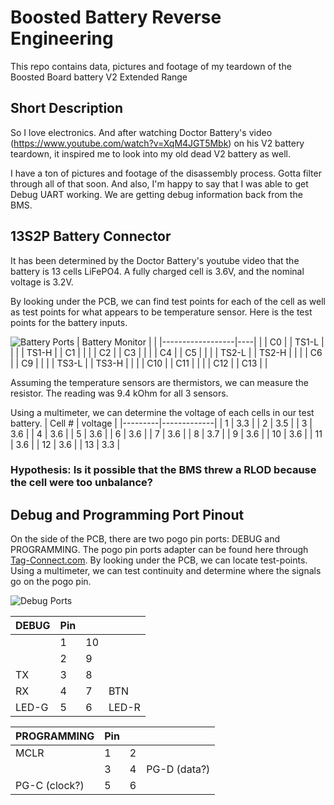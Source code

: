 # Boosted Battery Reverse Engineering
This repo contains data, pictures and footage of my teardown of the Boosted Board battery V2 Extended Range

## Short Description
So I love electronics. And after watching Doctor Battery's video (https://www.youtube.com/watch?v=XqM4JGT5Mbk) on his V2 battery teardown, it inspired me to look into my old dead V2 battery as well.

I have a ton of pictures and footage of the disassembly process. Gotta filter through all of that soon. And also, I'm happy to say that I was able to get Debug UART working. We are getting debug information back from the BMS.

## 13S2P Battery Connector
It has been determined by the Doctor Battery's youtube video that the battery is 13 cells LiFePO4. A fully charged cell is 3.6V, and the nominal voltage is 3.2V. 

By looking under the PCB, we can find test points for each of the cell as well as test points for what appears to be temperature sensor. Here is the test points for the battery inputs.

![Battery Ports](https://raw.githubusercontent.com/lle/boostedBattery/master/pictures/PCB/batteryMon.png)
| Battery Monitor  |	|
|------------------|----|
| 		| C0	|
| TS1-L	| 		|
| 		| TS1-H |
| C1	| 		|
|		| C2	|
| C3	|		|
|		| C4	|
| C5	|		|
|		| TS2-L	|
| TS2-H	|		|
|		| C6	|
| C9	| 		|
| 		| TS3-L |
| TS3-H | 		|
| 		| C10	|
| C11	| 		|
| 		| C12	|
| C13	|		|

Assuming the temperature sensors are thermistors, we can measure the resistor. The reading was 9.4 kOhm for all 3 sensors.

Using a multimeter, we can determine the voltage of each cells in our test battery. 
| Cell #  |	voltage 	|
|---------|-------------|
| 1		| 3.3	|
| 2		| 3.5	|
| 3		| 3.6	|
| 4		| 3.6	|
| 5 	| 3.6	|
| 6		| 3.6	|
| 7		| 3.6	|
| 8		| 3.7	|
| 9		| 3.6	|
| 10	| 3.6	|
| 11	| 3.6	|
| 12	| 3.6	|
| 13	| 3.3	|
### Hypothesis: Is it possible that the BMS threw a RLOD because the cell were too unbalance?

## Debug and Programming Port Pinout
On the side of the PCB, there are two pogo pin ports: DEBUG and PROGRAMMING. The pogo pin ports adapter can be found here through [Tag-Connect.com](https://www.tag-connect.com/product/tc2030-idc-6-pin-tag-connect-plug-of-nails-spring-pin-cable-with-legs). By looking under the PCB, we can locate test-points. Using a multimeter, we can test continuity and determine where the signals go on the pogo pin.

![Debug Ports](https://raw.githubusercontent.com/lle/boostedBattery/master/pictures/PCB/ports.png)

| DEBUG         | Pin    |           |            |
|---------------|--------|-----------|------------| 
|               | 1      | 10        |            |
|               | 2      | 9         |            |
| TX            | 3      | 8         |            |
| RX            | 4      | 7         | BTN        |
| LED-G         | 5      | 6         | LED-R      |

| PROGRAMMING   | Pin    |           |              | 
|---------------|--------|-----------|--------------|
| MCLR          | 1      | 2         |              |
|               | 3      | 4         | PG-D (data?) |
| PG-C (clock?) | 5      | 6         |              |
